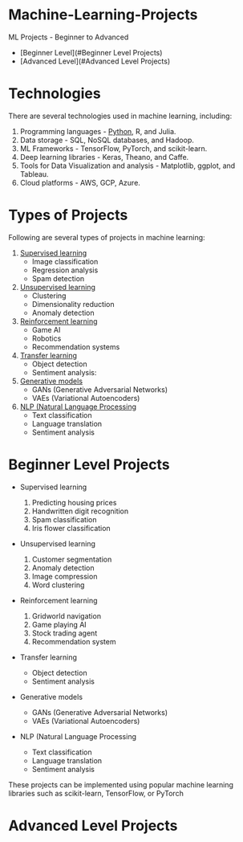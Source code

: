 # Machine-Learning-Projects
ML Projects - Beginner to Advanced
   - [Beginner Level](#Beginner Level Projects)
   - [Advanced Level](#Advanced Level Projects)

# Technologies
There are several technologies used in machine learning, including:

1. Programming languages - [Python](https://www.youtube.com/watch?v=gfDE2a7MKjA), R, and Julia.
2. Data storage - SQL, NoSQL databases, and Hadoop.
3. ML Frameworks - TensorFlow, PyTorch, and scikit-learn.
4. Deep learning libraries - Keras, Theano, and Caffe.
5. Tools for Data Visualization and analysis - Matplotlib, ggplot, and Tableau.
6. Cloud platforms - AWS, GCP, Azure.


# Types of Projects
Following are several types of projects in machine learning:

1. [Supervised learning](https://www.ibm.com/topics/supervised-learning)
   - Image classification
   - Regression analysis
   - Spam detection
2. [Unsupervised learning](https://www.ibm.com/topics/unsupervised-learning)
   - Clustering 
   - Dimensionality reduction
   - Anomaly detection
3. [Reinforcement learning](https://www.geeksforgeeks.org/what-is-reinforcement-learning/)
   - Game AI
   - Robotics
   - Recommendation systems
4. [Transfer learning](https://www.youtube.com/watch?v=3gyeDlZqWko)
   - Object detection
   - Sentiment analysis:
5. [Generative models](https://developers.google.com/machine-learning/gan/generative)
   - GANs (Generative Adversarial Networks)
   - VAEs (Variational Autoencoders) 
6. [NLP (Natural Language Processing](https://www.ibm.com/topics/natural-language-processing)
   - Text classification
   - Language translation
   - Sentiment analysis

# Beginner Level Projects

- Supervised learning
   1. Predicting housing prices 
   2. Handwritten digit recognition
   3. Spam classification
   4. Iris flower classification
   
- Unsupervised learning
   1. Customer segmentation
   2. Anomaly detection
   3. Image compression
   4. Word clustering

- Reinforcement learning
   1. Gridworld navigation
   2. Game playing AI
   3. Stock trading agent
   4. Recommendation system

- Transfer learning
   - Object detection
   - Sentiment analysis


- Generative models
   - GANs (Generative Adversarial Networks)
   - VAEs (Variational Autoencoders) 
- NLP (Natural Language Processing
   - Text classification
   - Language translation
   - Sentiment analysis

These projects can be implemented using popular machine learning libraries such as scikit-learn, TensorFlow, or PyTorch


# Advanced Level Projects



